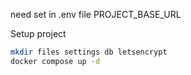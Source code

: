 need set in .env file
PROJECT_BASE_URL

Setup project
```bash
mkdir files settings db letsencrypt
docker compose up -d
```
